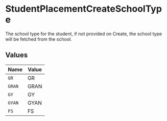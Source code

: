 # StudentPlacementCreateSchoolType

The school type for the student, if not provided on Create, the school type will be fetched from the school.


## Values

| Name   | Value  |
| ------ | ------ |
| `GR`   | GR     |
| `GRAN` | GRAN   |
| `GY`   | GY     |
| `GYAN` | GYAN   |
| `FS`   | FS     |